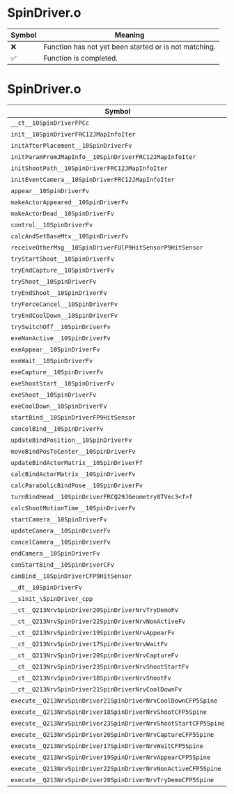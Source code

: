 # SpinDriver.o
| Symbol | Meaning 
| ------------- | ------------- 
| :x: | Function has not yet been started or is not matching. 
| :white_check_mark: | Function is completed. 


# SpinDriver.o
| Symbol | Decompiled? |
| ------------- | ------------- |
| `__ct__10SpinDriverFPCc` | :white_check_mark: |
| `init__10SpinDriverFRC12JMapInfoIter` | :white_check_mark: |
| `initAfterPlacement__10SpinDriverFv` | :white_check_mark: |
| `initParamFromJMapInfo__10SpinDriverFRC12JMapInfoIter` | :white_check_mark: |
| `initShootPath__10SpinDriverFRC12JMapInfoIter` | :white_check_mark: |
| `initEventCamera__10SpinDriverFRC12JMapInfoIter` | :white_check_mark: |
| `appear__10SpinDriverFv` | :white_check_mark: |
| `makeActorAppeared__10SpinDriverFv` | :white_check_mark: |
| `makeActorDead__10SpinDriverFv` | :white_check_mark: |
| `control__10SpinDriverFv` | :white_check_mark: |
| `calcAndSetBaseMtx__10SpinDriverFv` | :white_check_mark: |
| `receiveOtherMsg__10SpinDriverFUlP9HitSensorP9HitSensor` | :white_check_mark: |
| `tryStartShoot__10SpinDriverFv` | :white_check_mark: |
| `tryEndCapture__10SpinDriverFv` | :white_check_mark: |
| `tryShoot__10SpinDriverFv` | :white_check_mark: |
| `tryEndShoot__10SpinDriverFv` | :white_check_mark: |
| `tryForceCancel__10SpinDriverFv` | :white_check_mark: |
| `tryEndCoolDown__10SpinDriverFv` | :white_check_mark: |
| `trySwitchOff__10SpinDriverFv` | :white_check_mark: |
| `exeNonActive__10SpinDriverFv` | :white_check_mark: |
| `exeAppear__10SpinDriverFv` | :white_check_mark: |
| `exeWait__10SpinDriverFv` | :white_check_mark: |
| `exeCapture__10SpinDriverFv` | :white_check_mark: |
| `exeShootStart__10SpinDriverFv` | :white_check_mark: |
| `exeShoot__10SpinDriverFv` | :white_check_mark: |
| `exeCoolDown__10SpinDriverFv` | :white_check_mark: |
| `startBind__10SpinDriverFP9HitSensor` | :white_check_mark: |
| `cancelBind__10SpinDriverFv` | :white_check_mark: |
| `updateBindPosition__10SpinDriverFv` | :white_check_mark: |
| `moveBindPosToCenter__10SpinDriverFv` | :white_check_mark: |
| `updateBindActorMatrix__10SpinDriverFf` | :white_check_mark: |
| `calcBindActorMatrix__10SpinDriverFv` | :x: |
| `calcParabolicBindPose__10SpinDriverFv` | :x: |
| `turnBindHead__10SpinDriverFRCQ29JGeometry8TVec3<f>f` | :x: |
| `calcShootMotionTime__10SpinDriverFv` | :x: |
| `startCamera__10SpinDriverFv` | :x: |
| `updateCamera__10SpinDriverFv` | :x: |
| `cancelCamera__10SpinDriverFv` | :x: |
| `endCamera__10SpinDriverFv` | :x: |
| `canStartBind__10SpinDriverCFv` | :x: |
| `canBind__10SpinDriverCFP9HitSensor` | :white_check_mark: |
| `__dt__10SpinDriverFv` | :white_check_mark: |
| `__sinit_\SpinDriver_cpp` | :white_check_mark: |
| `__ct__Q213NrvSpinDriver20SpinDriverNrvTryDemoFv` | :white_check_mark: |
| `__ct__Q213NrvSpinDriver22SpinDriverNrvNonActiveFv` | :white_check_mark: |
| `__ct__Q213NrvSpinDriver19SpinDriverNrvAppearFv` | :white_check_mark: |
| `__ct__Q213NrvSpinDriver17SpinDriverNrvWaitFv` | :white_check_mark: |
| `__ct__Q213NrvSpinDriver20SpinDriverNrvCaptureFv` | :white_check_mark: |
| `__ct__Q213NrvSpinDriver23SpinDriverNrvShootStartFv` | :white_check_mark: |
| `__ct__Q213NrvSpinDriver18SpinDriverNrvShootFv` | :white_check_mark: |
| `__ct__Q213NrvSpinDriver21SpinDriverNrvCoolDownFv` | :white_check_mark: |
| `execute__Q213NrvSpinDriver21SpinDriverNrvCoolDownCFP5Spine` | :white_check_mark: |
| `execute__Q213NrvSpinDriver18SpinDriverNrvShootCFP5Spine` | :white_check_mark: |
| `execute__Q213NrvSpinDriver23SpinDriverNrvShootStartCFP5Spine` | :white_check_mark: |
| `execute__Q213NrvSpinDriver20SpinDriverNrvCaptureCFP5Spine` | :white_check_mark: |
| `execute__Q213NrvSpinDriver17SpinDriverNrvWaitCFP5Spine` | :white_check_mark: |
| `execute__Q213NrvSpinDriver19SpinDriverNrvAppearCFP5Spine` | :white_check_mark: |
| `execute__Q213NrvSpinDriver22SpinDriverNrvNonActiveCFP5Spine` | :white_check_mark: |
| `execute__Q213NrvSpinDriver20SpinDriverNrvTryDemoCFP5Spine` | :white_check_mark: |
